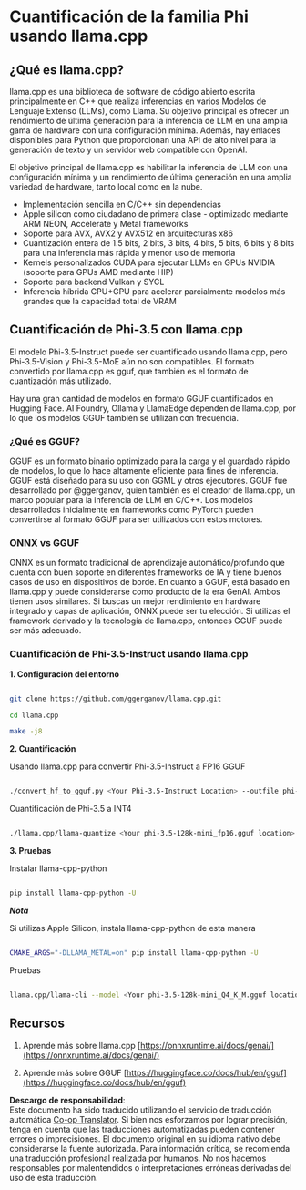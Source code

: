 <!--
CO_OP_TRANSLATOR_METADATA:
{
  "original_hash": "e5bb9190ef9d149d28037a768c6b62b2",
  "translation_date": "2025-03-27T08:36:10+00:00",
  "source_file": "md\\01.Introduction\\04\\UsingLlamacppQuantifyingPhi.md",
  "language_code": "es"
}
-->
# **Cuantificación de la familia Phi usando llama.cpp**

## **¿Qué es llama.cpp?**

llama.cpp es una biblioteca de software de código abierto escrita principalmente en C++ que realiza inferencias en varios Modelos de Lenguaje Extenso (LLMs), como Llama. Su objetivo principal es ofrecer un rendimiento de última generación para la inferencia de LLM en una amplia gama de hardware con una configuración mínima. Además, hay enlaces disponibles para Python que proporcionan una API de alto nivel para la generación de texto y un servidor web compatible con OpenAI.

El objetivo principal de llama.cpp es habilitar la inferencia de LLM con una configuración mínima y un rendimiento de última generación en una amplia variedad de hardware, tanto local como en la nube.

- Implementación sencilla en C/C++ sin dependencias
- Apple silicon como ciudadano de primera clase - optimizado mediante ARM NEON, Accelerate y Metal frameworks
- Soporte para AVX, AVX2 y AVX512 en arquitecturas x86
- Cuantización entera de 1.5 bits, 2 bits, 3 bits, 4 bits, 5 bits, 6 bits y 8 bits para una inferencia más rápida y menor uso de memoria
- Kernels personalizados CUDA para ejecutar LLMs en GPUs NVIDIA (soporte para GPUs AMD mediante HIP)
- Soporte para backend Vulkan y SYCL
- Inferencia híbrida CPU+GPU para acelerar parcialmente modelos más grandes que la capacidad total de VRAM

## **Cuantificación de Phi-3.5 con llama.cpp**

El modelo Phi-3.5-Instruct puede ser cuantificado usando llama.cpp, pero Phi-3.5-Vision y Phi-3.5-MoE aún no son compatibles. El formato convertido por llama.cpp es gguf, que también es el formato de cuantización más utilizado.

Hay una gran cantidad de modelos en formato GGUF cuantificados en Hugging Face. AI Foundry, Ollama y LlamaEdge dependen de llama.cpp, por lo que los modelos GGUF también se utilizan con frecuencia.

### **¿Qué es GGUF?**

GGUF es un formato binario optimizado para la carga y el guardado rápido de modelos, lo que lo hace altamente eficiente para fines de inferencia. GGUF está diseñado para su uso con GGML y otros ejecutores. GGUF fue desarrollado por @ggerganov, quien también es el creador de llama.cpp, un marco popular para la inferencia de LLM en C/C++. Los modelos desarrollados inicialmente en frameworks como PyTorch pueden convertirse al formato GGUF para ser utilizados con estos motores.

### **ONNX vs GGUF**

ONNX es un formato tradicional de aprendizaje automático/profundo que cuenta con buen soporte en diferentes frameworks de IA y tiene buenos casos de uso en dispositivos de borde. En cuanto a GGUF, está basado en llama.cpp y puede considerarse como producto de la era GenAI. Ambos tienen usos similares. Si buscas un mejor rendimiento en hardware integrado y capas de aplicación, ONNX puede ser tu elección. Si utilizas el framework derivado y la tecnología de llama.cpp, entonces GGUF puede ser más adecuado.

### **Cuantificación de Phi-3.5-Instruct usando llama.cpp**

**1. Configuración del entorno**


```bash

git clone https://github.com/ggerganov/llama.cpp.git

cd llama.cpp

make -j8

```


**2. Cuantificación**

Usando llama.cpp para convertir Phi-3.5-Instruct a FP16 GGUF


```bash

./convert_hf_to_gguf.py <Your Phi-3.5-Instruct Location> --outfile phi-3.5-128k-mini_fp16.gguf

```

Cuantificación de Phi-3.5 a INT4


```bash

./llama.cpp/llama-quantize <Your phi-3.5-128k-mini_fp16.gguf location> ./gguf/phi-3.5-128k-mini_Q4_K_M.gguf Q4_K_M

```


**3. Pruebas**

Instalar llama-cpp-python


```bash

pip install llama-cpp-python -U

```

***Nota*** 

Si utilizas Apple Silicon, instala llama-cpp-python de esta manera


```bash

CMAKE_ARGS="-DLLAMA_METAL=on" pip install llama-cpp-python -U

```

Pruebas 


```bash

llama.cpp/llama-cli --model <Your phi-3.5-128k-mini_Q4_K_M.gguf location> --prompt "<|user|>\nCan you introduce .NET<|end|>\n<|assistant|>\n"  --gpu-layers 10

```



## **Recursos**

1. Aprende más sobre llama.cpp [https://onnxruntime.ai/docs/genai/](https://onnxruntime.ai/docs/genai/)

2. Aprende más sobre GGUF [https://huggingface.co/docs/hub/en/gguf](https://huggingface.co/docs/hub/en/gguf)

**Descargo de responsabilidad**:  
Este documento ha sido traducido utilizando el servicio de traducción automática [Co-op Translator](https://github.com/Azure/co-op-translator). Si bien nos esforzamos por lograr precisión, tenga en cuenta que las traducciones automatizadas pueden contener errores o imprecisiones. El documento original en su idioma nativo debe considerarse la fuente autorizada. Para información crítica, se recomienda una traducción profesional realizada por humanos. No nos hacemos responsables por malentendidos o interpretaciones erróneas derivadas del uso de esta traducción.